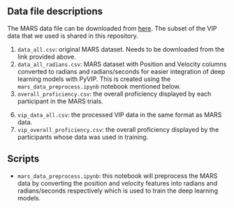 ## Data file descriptions

The MARS data file can be downloaded from [here](https://figshare.com/s/7d935199c01c0edcafa1). The subset of the VIP data that we used is shared in this repository. 

1. `data_all.csv`: original MARS dataset. Needs to be downloaded from the link provided above. 
2. `data_all_radians.csv`: MARS dataset with Position and Velocity columns converted to radians and radians/seconds for easier integration of deep learning models with PyVIP. This is created using the `mars_data_preprocess.ipynb` notebook mentioned below. 
3. `overall_proficiency.csv`: the overall proficiency displayed by each participant in the MARS trials.
<!-- 4. `VIP/raw_data/`: the raw data for every VIP trial participant.
5. `VIP/data_used/`: the data used for training VIP pilots broken down by proficiency, with only specific trials chosen where the trial setup is analogous to the MARS setup. This can be checked by the `IVPis_protocol-r3_HD.xlsx` protocol file: for the trial to be a MARS analog the `pinc` and `pctcoh` values are 0.02 and 50 respectively. -->
6. `vip_data_all.csv`: the processed VIP data in the same format as MARS data. 
7. `vip_overall_proficiency.csv`: the overall proficiency displayed by the participants whose data was used in training. 

## Scripts

* `mars_data_preprocess.ipynb`: this notebook will preprocess the MARS data by converting the position and velocity features into radians and radians/seconds respectively which is used to train the deep learning models. 
<!-- * `process_vip_data.ipynb` processed the raw data that is to be used into the MARS data file format. -->